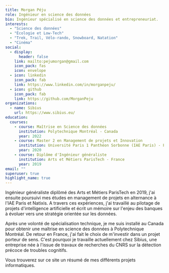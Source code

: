 ```yaml
---
title: Morgan Péju
role: Ingénieur en science des données
bio: Ingénieur spécialisé en science des données et entrepreneuriat.
interests:
  - "Science des données"
  - "Écologie et Low-Tech"
  - "Trek, Trail, Vélo-rando, Snowboard, Natation"
  - "Cinéma"
social:
  - display:
      header: false
    link: mailto:pejumorgan@gmail.com
    icon_pack: fas
    icon: envelope
  - icon: linkedin
    icon_pack: fab
    link: https://www.linkedin.com/in/morganpeju/
  - icon: github
    icon_pack: fab
    link: https://github.com/MorganPeju
organizations:
  - name: Sibius
    url: https://www.sibius.eu/
education:
  courses:
    - course: Maîtrise en Science des données
      institution: Polytechnique Montréal - Canada
      year: 2022
    - course: Master 2 en Management de projets et Innovation
      institution: Université Paris 1 Panthéon Sorbonne (IAE Paris) - France
      year: 2020
    - course: Diplôme d'Ingénieur généraliste
      institution: Arts et Métiers ParisTech - France
      year: 2019
email: ""
superuser: true
highlight_name: true
---
```

Ingénieur généraliste diplômé des Arts et Métiers ParisTech en 2019, j'ai ensuite poursuivi mes études en management de projets en alternance à l'IAE Paris et Natixis. A travers ces expériences, j'ai travaillé au pilotage de projets d'intelligence artificielle et écrit un mémoire sur l'enjeu des banques à évoluer vers une stratégie orientée sur les données. 

Après une volonté de spécialisation technique, je me suis installé au Canada pour obtenir une maîtrise en science des données à Polytechnique Montréal. De retour en France, j'ai fait le choix de m'investir dans un projet porteur de sens. C'est pourquoi je travaille actuellement chez Sibius, une entreprise née à l'issue de travaux de recherches du CNRS sur la détection précoce de troubles cognitifs.

Vous trouverez sur ce site un résumé de mes différents projets informatiques. 

